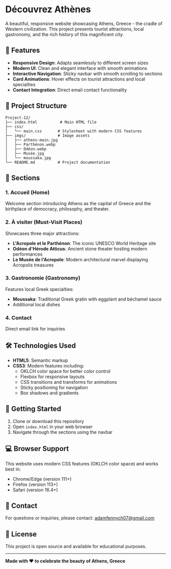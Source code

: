 # Découvrez Athènes

A beautiful, responsive website showcasing Athens, Greece - the cradle of Western civilization. This project presents tourist attractions, local gastronomy, and the rich history of this magnificent city.

## 🌟 Features

- **Responsive Design**: Adapts seamlessly to different screen sizes
- **Modern UI**: Clean and elegant interface with smooth animations
- **Interactive Navigation**: Sticky navbar with smooth scrolling to sections
- **Card Animations**: Hover effects on tourist attractions and local specialties
- **Contact Integration**: Direct email contact functionality

## 📂 Project Structure

```
Project-12/
├── index.html          # Main HTML file
├── css/
│   └── main.css       # Stylesheet with modern CSS features
├── imgs/              # Image assets
│   ├── athens-main.jpg
│   ├── Parthénon.webp
│   ├── Odéon.webp
│   ├── Musée.jpg
│   └── moussaka.jpg
└── README.md          # Project documentation
```

## 🎨 Sections

### 1. **Accueil (Home)**

Welcome section introducing Athens as the capital of Greece and the birthplace of democracy, philosophy, and theater.

### 2. **À visiter (Must-Visit Places)**

Showcases three major attractions:

- **L'Acropole et le Parthénon**: The iconic UNESCO World Heritage site
- **Odéon d'Hérode Atticus**: Ancient stone theater hosting modern performances
- **Le Musée de l'Acropole**: Modern architectural marvel displaying Acropolis treasures

### 3. **Gastronomie (Gastronomy)**

Features local Greek specialties:

- **Moussaka**: Traditional Greek gratin with eggplant and béchamel sauce
- Additional local dishes

### 4. **Contact**

Direct email link for inquiries

## 🛠️ Technologies Used

- **HTML5**: Semantic markup
- **CSS3**: Modern features including:
  - OKLCH color space for better color control
  - Flexbox for responsive layouts
  - CSS transitions and transforms for animations
  - Sticky positioning for navigation
  - Box shadows and gradients

## 🚀 Getting Started

1. Clone or download this repository
2. Open `index.html` in your web browser
3. Navigate through the sections using the navbar

## 💻 Browser Support

This website uses modern CSS features (OKLCH color space) and works best in:

- Chrome/Edge (version 111+)
- Firefox (version 113+)
- Safari (version 16.4+)

## 📧 Contact

For questions or inquiries, please contact: adamfennych07@gmail.com

## 📝 License

This project is open source and available for educational purposes.

---

**Made with ❤️ to celebrate the beauty of Athens, Greece**
